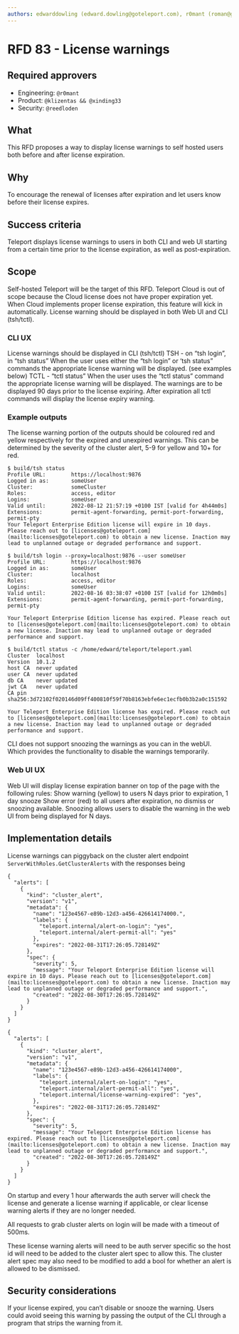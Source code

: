 ```yaml
---
authors: edwarddowling (edward.dowling@goteleport.com), r0mant (roman@goteleport.com)
---
```



# RFD 83 - License warnings

## Required approvers

- Engineering: `@r0mant`
- Product: `@klizentas && @xinding33`
- Security: `@reedloden`

## What

This RFD proposes a way to display license warnings to self hosted users both before and after license expiration.

## Why

To encourage the renewal of licenses after expiration and let users know before their license expires.

## Success criteria

Teleport displays license warnings to users in both CLI and web UI starting from a certain time prior to the license expiration, as well as post-expiration.

## Scope

Self-hosted Teleport will be the target of this RFD. Teleport Cloud is out of scope because the Cloud license does not have proper expiration yet. When Cloud implements proper license expiration, this feature will kick in automatically.
License warning should be displayed in both Web UI and CLI (tsh/tctl).

### CLI UX

License warnings should be displayed in CLI (tsh/tctl) 
TSH - on “tsh login”, in “tsh status”
When the user uses either the “tsh login” or ‘tsh status” commands the appropriate license warning will be displayed. (see examples below)
TCTL - “tctl status”
When the user uses the “tctl status” command the appropriate license warning will be displayed.
The warnings are to be displayed 90 days prior to the license expiring.
After expiration all tctl commands will display the license expiry warning.

### Example outputs

The license warning portion of the outputs should be coloured red and yellow respectively for the expired and unexpired warnings.
This can be determined by the severity of the cluster alert, 5-9 for yellow and 10+ for red.

```
$ build/tsh status
Profile URL:        https://localhost:9876
Logged in as:       someUser
Cluster:            someCluster
Roles:              access, editor
Logins:             someUser
Valid until:        2022-08-12 21:57:19 +0100 IST [valid for 4h44m0s]
Extensions:         permit-agent-forwarding, permit-port-forwarding, permit-pty
Your Teleport Enterprise Edition license will expire in 10 days. Please reach out to [licenses@goteleport.com](mailto:licenses@goteleport.com) to obtain a new license. Inaction may lead to unplanned outage or degraded performance and support.
```

```
$ build/tsh login --proxy=localhost:9876 --user someUser
Profile URL:        https://localhost:9876
Logged in as:       someUser
Cluster:            localhost
Roles:              access, editor
Logins:             someUser
Valid until:        2022-08-16 03:38:07 +0100 IST [valid for 12h0m0s]
Extensions:         permit-agent-forwarding, permit-port-forwarding, permit-pty

Your Teleport Enterprise Edition license has expired. Please reach out to [licenses@goteleport.com](mailto:licenses@goteleport.com) to obtain a new license. Inaction may lead to unplanned outage or degraded performance and support.
```

```
$ build/tctl status -c /home/edward/teleport/teleport.yaml
Cluster  localhost                                                               
Version  10.1.2                                                                  
host CA  never updated                                                           
user CA  never updated                                                           
db CA    never updated                                                           
jwt CA   never updated                                                           
CA pin   sha256:3d72102f020146d09ff400810f59f70b8163ebfe6ec1ecfb0b3b2a0c151592

Your Teleport Enterprise Edition license has expired. Please reach out to [licenses@goteleport.com](mailto:licenses@goteleport.com) to obtain a new license. Inaction may lead to unplanned outage or degraded performance and support.
```


CLI does not support snoozing the warnings as you can in the webUI. Which provides the functionality to disable the warnings temporarily.

### Web UI UX

Web UI will display license expiration banner on top of the page with the following rules:
Show warning (yellow) to users N days prior to expiration, 1 day snooze
Show error (red) to all users after expiration, no dismiss or snoozing available.
Snoozing allows users to disable the warning in the web UI from being displayed for N days.

## Implementation details

License warnings can piggyback on the cluster alert endpoint `ServerWithRoles.GetClusterAlerts` with the responses being

```
{
  "alerts": [
    {
      "kind": "cluster_alert",
      "version": "v1",
      "metadata": {
        "name": "123e4567-e89b-12d3-a456-426614174000.",
        "labels": {
          "teleport.internal/alert-on-login": "yes",
          "teleport.internal/alert-permit-all": "yes"
        },
        "expires": "2022-08-31T17:26:05.728149Z"
      },
      "spec": {
        "severity": 5,
        "message": "Your Teleport Enterprise Edition license will expire in 10 days. Please reach out to [licenses@goteleport.com](mailto:licenses@goteleport.com) to obtain a new license. Inaction may lead to unplanned outage or degraded performance and support.",
        "created": "2022-08-30T17:26:05.728149Z"
      }
    }
  ]
}
```

```
{
  "alerts": [
    {
      "kind": "cluster_alert",
      "version": "v1",
      "metadata": {
        "name": "123e4567-e89b-12d3-a456-426614174000",
        "labels": {
          "teleport.internal/alert-on-login": "yes",
          "teleport.internal/alert-permit-all": "yes",
          "teleport.internal/license-warning-expired": "yes",
        },
        "expires": "2022-08-31T17:26:05.728149Z"
      },
      "spec": {
        "severity": 5,
        "message": "Your Teleport Enterprise Edition license has expired. Please reach out to [licenses@goteleport.com](mailto:licenses@goteleport.com) to obtain a new license. Inaction may lead to unplanned outage or degraded performance and support.",
        "created": "2022-08-30T17:26:05.728149Z"
      }
    }
  ]
}
```


On startup and every 1 hour afterwards the auth server will check the license and generate a license warning if applicable, or clear license warning alerts if they are no longer needed.

All requests to grab cluster alerts on login will be made with a timeout of 500ms.

These license warning alerts will need to be auth server specific so the host id will need to be added to the cluster alert spec to allow this. The cluster alert spec may also need to be modified to add a bool for whether an alert is allowed to be dismissed.

## Security considerations
If your license expired, you can’t disable or snooze the warning.
Users could avoid seeing this warning by passing the output of the CLI through a program that strips the warning from it.

